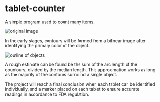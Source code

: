 # tablet-counter

A simple program used to count many items.

![original image](https://github.com/quinson/tablet-counter/blob/master/img/original.gif)

In the early stages, contours will be formed from a bilinear image after identifying the primary color of the object.

![outline of objects](https://github.com/quinson/tablet-counter/blob/master/img/drawing.gif)

A rough estimate can be found be the sum of the arc length of the countours, divided by the median length. This approximation works as long as the majority of the contours surround a single object.

The project will reach a final conclusion when each tablet can be identified individually, and a marker placed on each tablet to ensure accurate readings in accordance to FDA regulation.
